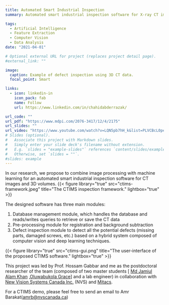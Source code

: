 ```yaml
---
title: Automated Smart Industrial Inspection
summary: Automated smart industrial inspection software for X-ray CT images and 3D volumes.

tags:
  - Artificial Intelligence
  - Feature Extraction
  - Computer Vision
  - Data Analysis
date: "2021-04-01"

# Optional external URL for project (replaces project detail page).
#external_link: ""

image:
  caption: Example of defect inspection using 3D CT data.
  focal_point: Smart

links:
  - icon: linkedin-in
    icon_pack: fab
    name: Follow
    url: https://www.linkedin.com/in/chahidabderrazak/

url_code: ""
url_pdf: "https://www.mdpi.com/2076-3417/12/4/2175"
url_slides: ""
url_video: "https://www.youtube.com/watch?v=LQN5pb7hH_k&list=PLVCBcL0peR4KjnnBTELtmdAKa0Qh1Ug0M"
# Slides (optional).
#   Associate this project with Markdown slides.
#   Simply enter your slide deck's filename without extension.
#   E.g. `slides = "example-slides"` references `content/slides/example-slides.md`.
#   Otherwise, set `slides = ""`.
#slides: example
---
```


In our research, we propose to combine image processing with machine learning for an automated smart industrial inspection software for CT images and 3D volumes.
{{< figure library="true" src="ctims-framework.jpeg" title="The CTIMS inspection framework." lightbox="true" >}}

The designed software has three main modules:

1. Database management module, which handles the database and reads/writes queries to retrieve or save the CT data
2. Pre-processing module for registration and background subtraction
3. Defect inspection module to detect all the potential defects (missing parts, damaged screws, etc.) based on a hybrid system composed of computer vision and deep learning techniques.

{{< figure library="true" src="ctims-gui.png" title="The user-interface of the proposed CTIMS software." lightbox="true" >}}

This project was led by Prof. Hossam Gabbar and me as the postdoctoral researcher of the team (composed of two master students [ [Md Jamiul Alam Khan](https://www.linkedin.com/in/jamiul/) ,[Oluwabukola Grace](https://www.linkedin.com/in/oluwabukolaadegboro/)] and a lab engineer) in collaboration with [New Vision Systems Canada Inc.](https://www.nvscanada.ca/) (NVS) and [Mitacs](https://www.mitacs.ca/).

For a CTIMS demo, please feel free to send an email to Amr Barakat(amrb@nvscanada.ca)
